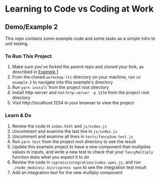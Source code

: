 # Learning to Code vs Coding at Work

## Demo/Example 2

This repo contains some example code and some tasks as a simple intro to unit testing.

### To Run This Project

1. Make sure you've forked the parent repo and cloned your fork, as described in [Example 1](../example-1/README.md)
2. From the cloned `workshop-ltc` directory on your machine, run `cd example-2` to navigate into this example's directory
3. Run `yarn install` from the project root directory
4. Install http-server and run `http-server -p 1234` from the project root directory
5. Visit http://localhost:1234 in your browser to view the project

### Learn & Do

1. Review the code in `index.html` and `js/index.js`
2. Uncomment and examine the last line in `js/index.js`
3. Uncomment and examine all lines in `tests/fancySum.test.js`
4. Run `yarn test` from the project root directory to see the result
5. Update this example project to have a new component that multiplies values in inputs, and write a new test to check that your `fancyMultiply` function does what you expect it to do
6. Review the code in `cypress/integration/index.spec.js`, and run `./node_modules/.bin/cypress open` to see the integration test result
7. Add an integration test for the new multiply component
